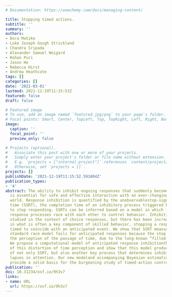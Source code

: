 ```yaml
---
# Documentation: https://wowchemy.com/docs/managing-content/

title: Stopping timed actions.
subtitle: ''
summary: ''
authors:
- Dora Matzke
- Luke Joseph Gough Strickland
- Chandra Sripada
- Alexander Samuel Weigard
- Rohan Puri
- Jason He
- Rebecca Hirst
- Andrew Heathcote
tags: []
categories: []
date: '2021-03-01'
lastmod: 2021-12-19T11:15:53Z
featured: false
draft: false

# Featured image
# To use, add an image named `featured.jpg/png` to your page's folder.
# Focal points: Smart, Center, TopLeft, Top, TopRight, Left, Right, BottomLeft, Bottom, BottomRight.
image:
  caption: ''
  focal_point: ''
  preview_only: false

# Projects (optional).
#   Associate this post with one or more of your projects.
#   Simply enter your project's folder or file name without extension.
#   E.g. `projects = ["internal-project"]` references `content/project/deep-learning/index.md`.
#   Otherwise, set `projects = []`.
projects: []
publishDate: '2021-12-19T11:15:52.591804Z'
publication_types:
- '4'
abstract: The ability to inhibit ongoing responses that suddenly become inappropriate
  is essential for safe and effective interaction with an ever-changing and unpredictable
  world. Response inhibition is quantified by the unobservablestop-signal reaction
  time (SSRT), the completion time of an inhibitory process triggered by a signal
  to stop responding. SSRTs can be inferred based on a model in which inhibitory and
  response processes race with each other to control behavior. Inhibition is usually
  studied in the context of choice responses, but there has been increasing interest
  in what is often a key component of skilled behavior, stopping a response that is
  timed to coincide with an anticipated event. We show that SSRT measurement via the
  standard race model fails for anticipated responses because the stop signal changes
  the perception of the passage of time, due to the long-known “filled-interval illusion”.
  We propose a computational model of anticipated response inhibitionthat takes account
  of this distortion of time perception and show that this model produces valid estimates
  of not only SSRT, but also another key process that determines inhibitory ability,
  lapses in attention. Our new modeland accompanying Bayesian estimation procedures
  provide a solid basis for the burgeoning study of timed-action control.
publication: ''
doi: 10.31234/osf.io/9h3v7
links:
- name: URL
  url: https://osf.io/9h3v7
---
```

